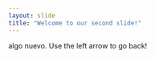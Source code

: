 ```yaml
---
layout: slide
title: "Welcome to our second slide!"
---
```

algo nuevo.
Use the left arrow to go back!
